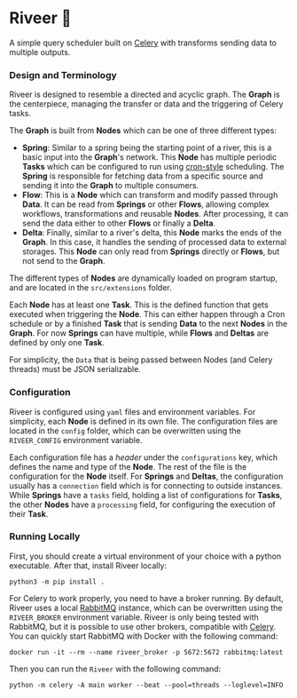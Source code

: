# Riveer 🚣

A simple query scheduler built on [Celery](https://docs.celeryq.dev/en/stable/) with transforms sending data to multiple
outputs.

### Design and Terminology

Riveer is designed to resemble a directed and acyclic graph. The **Graph** is the centerpiece, managing the transfer or
data and the triggering of Celery tasks.

The **Graph** is built from **Nodes** which can be one of three different types:

- **Spring**: Similar to a spring being the starting point of a river, this is a basic input into the **Graph**'s
  network. This **Node** has multiple periodic **Tasks** which can be configured to run
  using [cron-style](https://crontab.guru/) scheduling. The **Spring** is responsible for fetching data from a specific
  source and sending it into the **Graph** to multiple consumers.
- **Flow**: This is a **Node** which can transform and modify passed through **Data**. It can be read from **Springs**
  or other **Flows**, allowing complex workflows, transformations and reusable **Nodes**. After processing, it can send
  the data either to other **Flows** or finally a **Delta**.
- **Delta**: Finally, similar to a river's delta, this **Node** marks the ends of the **Graph**. In this case, it
  handles the sending of processed data to external storages. This **Node** can only read from **Springs** directly or
  **Flows**, but not send to the **Graph**.

The different types of **Nodes** are dynamically loaded on program startup, and are located in the `src/extensions`
folder.

Each **Node** has at least one **Task**. This is the defined function that gets executed when triggering the **Node**.
This can either happen through a Cron schedule or by a finished **Task** that is sending **Data** to the next **Nodes**
in the **Graph**. For now **Springs** can have multiple, while **Flows** and **Deltas** are defined by only one
**Task**.

For simplicity, the `Data` that is being passed between Nodes (and Celery threads) must be JSON serializable.

### Configuration

Riveer is configured using `yaml` files and environment variables. For simplicity, each **Node** is defined in its own
file. The configuration files are located in the `config` folder, which can be overwritten using the `RIVEER_CONFIG`
environment variable.

Each configuration file has a *header* under the `configurations` key, which defines the name and type of the **Node**.
The rest of the file is the configuration for the **Node** itself. For **Springs** and **Deltas**, the configuration
usually has a `connection` field which is for connecting to outside instances. While **Springs** have a `tasks` field,
holding a list of configurations for **Tasks**, the other **Nodes** have a `processing` field, for configuring the 
execution of their **Task**.

### Running Locally

First, you should create a virtual environment of your choice with a python executable.
After that, install Riveer locally:

```shell
python3 -m pip install .
```

For Celery to work properly, you need to have a broker running. By default, Riveer uses a
local [RabbitMQ](https://www.rabbitmq.com/) instance, which can be overwritten using the `RIVEER_BROKER` environment
variable. Riveer is only being tested with RabbitMQ, but it is possible to use other brokers, compatible
with [Celery](https://docs.celeryq.dev/en/stable/getting-started/backends-and-brokers/index.html#broker-overview).
You can quickly start RabbitMQ with Docker with the following command:

```shell
docker run -it --rm --name riveer_broker -p 5672:5672 rabbitmq:latest
```

Then you can run the `Riveer` with the following command:

```shell
python -m celery -A main worker --beat --pool=threads --loglevel=INFO
```
